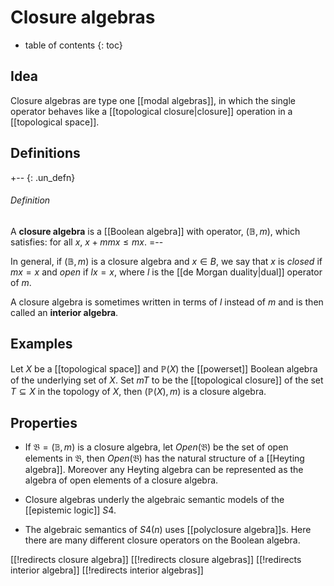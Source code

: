 
# Closure algebras
* table of contents
{: toc}

## Idea

Closure algebras are type one [[modal algebras]], in which  the single operator behaves like a [[topological closure|closure]] operation in a [[topological space]].


## Definitions

+-- {: .un_defn}
###### Definition

A **closure algebra** is a [[Boolean algebra]] with operator, $(\mathbb{B}, m)$, which satisfies:
for all $x$, $x + m m x \leq m x$.
=--

In general, if $(\mathbb{B}, m)$ is a closure algebra and $x \in B$, we say that $x$ is _closed_ if $m x = x$ and _open_ if $l x = x$, where $l$ is the [[de Morgan duality|dual]] operator of $m$.

A closure algebra is sometimes written in terms of $l$ instead of $m$ and is then called an **interior algebra**.


## Examples

Let $X$ be a [[topological space]] and $\mathbb{P}(X)$ the [[powerset]] Boolean algebra of the underlying set of $X$.  Set $m T$ to be the [[topological closure]] of the set $T \subseteq X$ in the topology of $X$, then $(\mathbb{P}(X), m)$ is a closure algebra.


## Properties

*  If $\mathfrak{B} = (\mathbb{B}, m)$ is a closure algebra, let $Open(\mathfrak{B})$ be the set of open elements in $\mathfrak{B}$, then $Open(\mathfrak{B})$ has the natural structure of a [[Heyting algebra]].  Moreover any Heyting algebra can be represented as the algebra of open elements of a closure algebra.

*  Closure algebras underly the algebraic semantic models of the [[epistemic logic]] $S4$.

*  The algebraic semantics of $S4(n)$ uses [[polyclosure algebra]]s. Here there are many different closure operators on the Boolean algebra.


[[!redirects closure algebra]]
[[!redirects closure algebras]]
[[!redirects interior algebra]]
[[!redirects interior algebras]]
